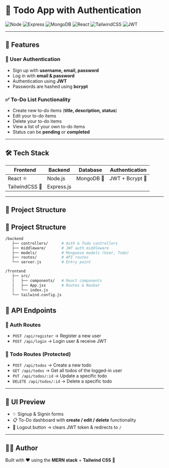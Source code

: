 # 📝 Todo App with Authentication

![Node](https://img.shields.io/badge/Node.js-18-green?logo=node.js)
![Express](https://img.shields.io/badge/Express.js-4.x-black?logo=express)
![MongoDB](https://img.shields.io/badge/MongoDB-Database-green?logo=mongodb)
![React](https://img.shields.io/badge/React-18-blue?logo=react)
![TailwindCSS](https://img.shields.io/badge/TailwindCSS-Styling-blue?logo=tailwindcss)
![JWT](https://img.shields.io/badge/JWT-Auth-orange?logo=jsonwebtokens)

---

## 📌 Features

### 🔐 User Authentication
- Sign up with **username, email, password**
- Log in with **email & password**
- Authentication using **JWT**
- Passwords are hashed using **bcrypt**

### ✅ To-Do List Functionality
- Create new to-do items (**title, description, status**)
- Edit your to-do items
- Delete your to-do items
- View a list of your own to-do items
- Status can be **pending** or **completed**

---

## 🛠️ Tech Stack

| Frontend   | Backend   | Database | Authentication |
|------------|-----------|----------|----------------|
| React ⚛️   | Node.js   | MongoDB 🍃 | JWT + Bcrypt 🔑 |
| TailwindCSS 🎨 | Express.js |          |                |

---

## 📂 Project Structure

## 📂 Project Structure

```bash
/backend
   ├── controllers/      # Auth & Todo controllers
   ├── middleware/       # JWT auth middleware
   ├── models/           # Mongoose models (User, Todo)
   ├── routes/           # API routes
   └── server.js         # Entry point

/frontend
   ├── src/
   │   ├── components/   # React components
   │   ├── App.jsx       # Routes & Navbar
   │   └── index.js
   └── tailwind.config.js
```
## 🔑 API Endpoints

### 🔐 Auth Routes
- `POST /api/register` → Register a new user  
- `POST /api/login` → Login user & receive JWT  

### 📝 Todo Routes (Protected)
- `POST /api/todos` → Create a new todo  
- `GET /api/todos` → Get all todos of the logged-in user  
- `PUT /api/todos/:id` → Update a specific todo  
- `DELETE /api/todos/:id` → Delete a specific todo  

---

## 🎨 UI Preview
- ✨ Signup & Signin forms  
- 📋 To-Do dashboard with **create / edit / delete** functionality  
- 🚪 Logout button → clears JWT token & redirects to `/`  

---

## 👨‍💻 Author
Built with ❤️ using the **MERN stack** + **Tailwind CSS** 🎨

